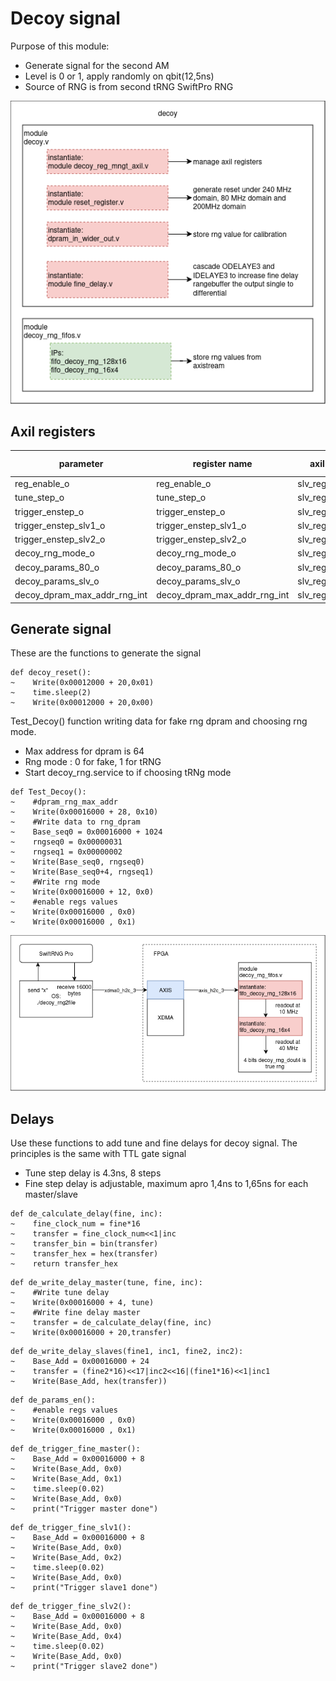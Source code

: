 # Decoy signal
Purpose of this module:
- Generate signal for the second AM 
- Level is 0 or 1, apply randomly on qbit(12,5ns)
- Source of RNG is from second tRNG SwiftPro RNG

![](pics/decoy_signal.png)

## Axil registers

|parameter                    |register name                | axil regs    | offset address |
|-----------------------------|-----------------------------|--------------|----------------
|reg_enable_o                 |reg_enable_o                 |slv_reg0[0]   |0 
|tune_step_o                  |tune_step_o                  |slv_reg1[3:0] |4
|trigger_enstep_o             |trigger_enstep_o             |slv_reg2[0]   |8
|trigger_enstep_slv1_o        |trigger_enstep_slv1_o        |slv_reg2[1]   |8
|trigger_enstep_slv2_o        |trigger_enstep_slv2_o        |slv_reg2[2]   |8
|decoy_rng_mode_o             |decoy_rng_mode_o             |slv_reg3[0]   |12
|decoy_params_80_o            |decoy_params_80_o            |slv_reg5[31:0]|20
|decoy_params_slv_o           |decoy_params_slv_o           |slv_reg6[31:0]|24
|decoy_dpram_max_addr_rng_int |decoy_dpram_max_addr_rng_int |slv_reg7[5:0] |28

## Generate signal

These are the functions to generate the signal
```python,hidelines=~
def decoy_reset():
~    Write(0x00012000 + 20,0x01)
~    time.sleep(2)
~    Write(0x00012000 + 20,0x00)
```
Test_Decoy() function writing data for fake rng dpram and choosing rng mode.
- Max address for dpram is 64
- Rng mode : 0 for fake, 1 for tRNG
- Start decoy_rng.service to if choosing tRNg mode

```python,hidelines=~
def Test_Decoy():
~    #dpram_rng_max_addr
~    Write(0x00016000 + 28, 0x10)
~    #Write data to rng_dpram
~    Base_seq0 = 0x00016000 + 1024
~    rngseq0 = 0x00000031
~    rngseq1 = 0x00000002
~    Write(Base_seq0, rngseq0)
~    Write(Base_seq0+4, rngseq1)
~    #Write rng mode
~    Write(0x00016000 + 12, 0x0)
~    #enable regs values
~    Write(0x00016000 , 0x0)
~    Write(0x00016000 , 0x1)
```
 ![](pics/decoy_fifos.png)

## Delays

Use these functions to add tune and fine delays for decoy signal. The principles is the same with TTL gate signal
- Tune step delay is 4.3ns, 8 steps
- Fine step delay is adjustable, maximum apro 1,4ns to 1,65ns for each master/slave 

```python,hidelines=~
def de_calculate_delay(fine, inc):
~    fine_clock_num = fine*16
~    transfer = fine_clock_num<<1|inc
~    transfer_bin = bin(transfer)
~    transfer_hex = hex(transfer)
~    return transfer_hex
```
```python,hidelines=~
def de_write_delay_master(tune, fine, inc):
~    #Write tune delay
~    Write(0x00016000 + 4, tune)
~    #Write fine delay master 
~    transfer = de_calculate_delay(fine, inc)
~    Write(0x00016000 + 20,transfer)
```
```python,hidelines=~
def de_write_delay_slaves(fine1, inc1, fine2, inc2):
~    Base_Add = 0x00016000 + 24
~    transfer = (fine2*16)<<17|inc2<<16|(fine1*16)<<1|inc1
~    Write(Base_Add, hex(transfer))
```
```python,hidelines=~
def de_params_en():
~    #enable regs values
~    Write(0x00016000 , 0x0)
~    Write(0x00016000 , 0x1)
```
```python,hidelines=~
def de_trigger_fine_master():
~    Base_Add = 0x00016000 + 8
~    Write(Base_Add, 0x0)
~    Write(Base_Add, 0x1)
~    time.sleep(0.02)
~    Write(Base_Add, 0x0)
~    print("Trigger master done")
```
```python,hidelines=~
def de_trigger_fine_slv1():
~    Base_Add = 0x00016000 + 8
~    Write(Base_Add, 0x0)
~    Write(Base_Add, 0x2)
~    time.sleep(0.02)
~    Write(Base_Add, 0x0)
~    print("Trigger slave1 done")
```
```python,hidelines=~
def de_trigger_fine_slv2():
~    Base_Add = 0x00016000 + 8
~    Write(Base_Add, 0x0)
~    Write(Base_Add, 0x4)
~    time.sleep(0.02)
~    Write(Base_Add, 0x0)
~    print("Trigger slave2 done")
```